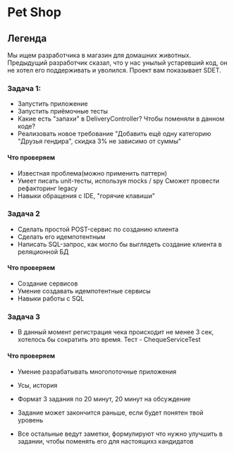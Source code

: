 # Pet Shop

## Легенда

Мы ищем разработчика в магазин для домашних животных. Предыдущий разработчик сказал, что у нас унылый устаревший код, он не хотел его поддерживать и уволился. Проект вам показывает
SDET.

### Задача 1:

- Запустить приложение
- Запустить приёмочные тесты
- Какие есть "запахи" в DeliveryController? Чтобы поменяли в данном коде?
- Реализовать новое требование "Добавить ещё одну категорию "Друзья гендира", скидка 3% не зависимо от суммы"

#### Что проверяем

- Известная проблема(можно применить паттерн)
- Умеет писать unit-тесты, используя mocks / spy Сможет провести рефакторинг legacy
- Навыки обращения с IDE, "горячие клавиши"

### Задача 2

- Сделать простой POST-сервис по созданию клиента
- Сделать его идемпотентным
- Написать SQL-запрос, как могло бы выглядеть создание клиента в реляционной БД

#### Что проверяем

- Создание сервисов
- Умение создавать идемпотентные сервисы
- Навыки работы c SQL

### Задача 3

- В данный момент регистрация чека происходит не менее 3 сек, хотелось бы сократить это время. Тест - ChequeServiceTest

#### Что проверяем

- Умение разрабатывать многопоточные приложения

- Усы, история
- Формат 3 задания по 20 минут, 20 минут на обсуждение
- Задание может закончится раньше, если будет понятен твой уровень
- Все остальные ведут заметки, формулируют что нужно улучшить в задании, чтобы поменять его для настоящихз кандидатов
